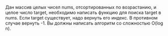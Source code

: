 Дан массив целых чисел nums, отсортированных по возрастанию, и целое число target, необходимо написать функцию для поиска target в nums. Если target существует, надо вернуть его индекс. В противном случае вернуть -1. Вы должны написать алгоритм со сложностью O(log n).
